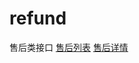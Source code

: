 # refund
售后类接口
[售后列表](https://open.xiaohongshu.com/document/api?apiNavigationId=4&id=18&gatewayId=103&gatewayVersionId=1661&apiId=5698)
[售后详情](https://open.xiaohongshu.com/document/api?apiNavigationId=4&id=19&gatewayId=103&gatewayVersionId=1661&apiId=5699)
